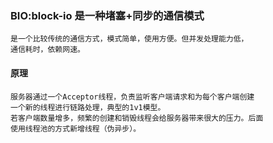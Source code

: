 
### BIO:block-io 是一种堵塞+同步的通信模式
```aidl
是一个比较传统的通信方式，模式简单，使用方便。但并发处理能力低，
通信耗时，依赖网速。
```

#### 原理
```aidl
服务器通过一个Acceptor线程，负责监听客户端请求和为每个客户端创建
一个新的线程进行链路处理，典型的1v1模型。
若客户端数量增多，频繁的创建和销毁线程会给服务器带来很大的压力。后面
使用线程池的方式新增线程（伪异步）。
```
